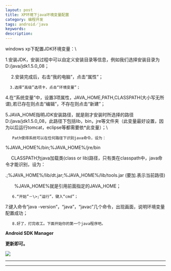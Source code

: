 ```yaml
---
layout: post
title: XP环境下java环境变量配置
category: 编程开发
tags: android／java
keywords: 
description: 
---
```


windows xp下配置JDK环境变量：\
      
1.安装JDK，安装过程中可以自定义安装目录等信息，例如我们选择安装目录为D:/java/jdk1.5.0\_08；

　 2.安装完成后，右击“我的电脑”，点击“属性”；

      3.选择“高级”选项卡，点击“环境变量”；

     
4.在“系统变量”中，设置3项属性，JAVA\_HOME,PATH,CLASSPATH(大小写无所谓),若已存在则点击“编辑”，不存在则点击“新建”；

     
5.JAVA\_HOME指明JDK安装路径，就是刚才安装时所选择的路径D:/java/jdk1.5.0\_08，此路径下包括lib，bin，jre等文件夹（此变量最好设置，因为以后运行tomcat，eclipse等都需要依\*此变量）；\
      

       Path使得系统可以在任何路径下识别java命令，设为：

%JAVA\_HOME%/bin;%JAVA\_HOME%/jre/bin

　   CLASSPATH为java加载类(class or
lib)路径，只有类在classpath中，java命令才能识别，设为：

.;%JAVA\_HOME%/lib/dt.jar;%JAVA\_HOME%/lib/tools.jar (要加.表示当前路径)

　　%JAVA\_HOME%就是引用前面指定的JAVA\_HOME；

       6.“开始”－\>;“运行”，键入“cmd”；

      
7.键入命令“java -version”，“java”，“javac”几个命令，出现画面，说明环境变量配置成功；

       8.好了，打完收工。下面开始你的第一个java程序吧。

 

**Android SDK Manager**

**更新即可。**

**![](http://files.note.sdo.com/XbPJ4~keKn0iwE01o003Gq)**

**** 

**** 








